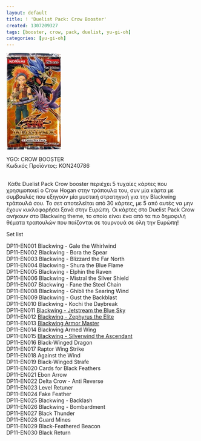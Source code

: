 ```yaml
---
layout: default
title: ! 'Duelist Pack: Crow Booster'
created: 1307209327
tags: [booster, crow, pack, duelist, yu-gi-oh]
categories: [yu-gi-oh]
---
```

<p class="rtecenter">
	<img alt="" src="/assets/images/crow.jpg" style="width: 144px; height: 255px;" /></p>
<p>
	<span class="text01">YGO: CROW BOOSTER</span><br />
	&Kappa;&omega;&delta;&iota;&kappa;ό&sigmaf; &Pi;&rho;&omicron;ϊό&nu;&tau;&omicron;&sigmaf;: KON240786<br />
	&nbsp;</p>
<p>
	&nbsp;&Kappa;ά&theta;&epsilon; Duelist Pack Crow booster &pi;&epsilon;&rho;&iota;έ&chi;&epsilon;&iota; 5 &tau;&upsilon;&chi;&alpha;ί&epsilon;&sigmaf; &kappa;ά&rho;&tau;&epsilon;&sigmaf; &pi;&omicron;&upsilon; &chi;&rho;&eta;&sigma;&iota;&mu;&omicron;&pi;&omicron;&iota;&epsilon;ί &omicron; Crow Hogan &sigma;&tau;&eta;&nu; &tau;&rho;ά&pi;&omicron;&upsilon;&lambda;&alpha; &tau;&omicron;&upsilon;, &sigma;&upsilon;&nu; &mu;ί&alpha; &kappa;ά&rho;&tau;&alpha; &mu;&epsilon; &sigma;&upsilon;&mu;&beta;&omicron;&upsilon;&lambda;έ&sigmaf; &pi;&omicron;&upsilon; &epsilon;&xi;&eta;&gamma;&omicron;ύ&nu; &mu;ί&alpha; &mu;&upsilon;&sigma;&tau;&iota;&kappa;ή &sigma;&tau;&rho;&alpha;&tau;&eta;&gamma;&iota;&kappa;ή &gamma;&iota;&alpha; &tau;&eta;&nu; Blackwing &tau;&rho;ά&pi;&omicron;&upsilon;&lambda;ά &sigma;&omicron;&upsilon;. &Tau;&omicron; &sigma;&epsilon;&tau; &alpha;&pi;&omicron;&tau;&epsilon;&lambda;&epsilon;ί&tau;&alpha;&iota; &alpha;&pi;ό 30 &kappa;ά&rho;&tau;&epsilon;&sigmaf;, &mu;&epsilon; 5 &alpha;&pi;ό &alpha;&upsilon;&tau;έ&sigmaf; &nu;&alpha; &mu;&eta;&nu; έ&chi;&omicron;&upsilon;&nu; &kappa;&upsilon;&kappa;&lambda;&omicron;&phi;&omicron;&rho;ή&sigma;&epsilon;&iota; &xi;&alpha;&nu;ά &sigma;&tau;&eta;&nu; &Epsilon;&upsilon;&rho;ώ&pi;&eta;. &Omicron;&iota; &kappa;ά&rho;&tau;&epsilon;&sigmaf; &sigma;&tau;&omicron; Duelist Pack Crow &alpha;&nu;ή&kappa;&omicron;&upsilon;&nu; &sigma;&tau;&omicron; Blackwing theme, &tau;&omicron; &omicron;&pi;&omicron;ί&omicron; &epsilon;ί&nu;&alpha;&iota; έ&nu;&alpha; &alpha;&pi;ό &tau;&alpha; &pi;&iota;&omicron; &delta;&eta;&mu;&omicron;&phi;&iota;&lambda;ή &theta;έ&mu;&alpha;&tau;&alpha; &tau;&rho;&alpha;&pi;&omicron;&upsilon;&lambda;ώ&nu; &pi;&omicron;&upsilon; &pi;&alpha;ί&zeta;&omicron;&nu;&tau;&alpha;&iota; &sigma;&epsilon; &tau;&omicron;&upsilon;&rho;&nu;&omicron;&upsilon;ά &sigma;&epsilon; ό&lambda;&eta; &tau;&eta;&nu; &Epsilon;&upsilon;&rho;ώ&pi;&eta;!</p>
<p>
	Set list</p>
<p>
	DP11-EN001 Blackwing - Gale the Whirlwind<br />
	DP11-EN002 Blackwing - Bora the Spear<br />
	DP11-EN003 Blackwing - Blizzard the Far North<br />
	DP11-EN004 Blackwing - Shura the Blue Flame<br />
	DP11-EN005 Blackwing - Elphin the Raven<br />
	DP11-EN006 Blackwing - Mistral the <span class="IL_AD" id="IL_AD1">Silver</span> Shield<br />
	DP11-EN007 Blackwing - Fane the Steel Chain<br />
	DP11-EN008 Blackwing - Ghibli the Searing Wind<br />
	DP11-EN009 Blackwing - Gust the Backblast<br />
	DP11-EN010 Blackwing - Kochi the Daybreak<br />
	DP11-EN011 <a href="http://www.squidoo.com/yugioh-blackwing-jet-the-blue-sky">Blackwing - Jetstream the Blue Sky</a><br />
	DP11-EN012 <a href="http://www.squidoo.com/yugioh-blackwing-zephyros-the-elite">Blackwing - Zephyrus the Elite</a><br />
	DP11-EN013 <a href="http://www.squidoo.com/yugioh-blackwing-armor-master">Blackwing Armor Master</a><br />
	DP11-EN014 Blackwing Armed Wing<br />
	DP11-EN015 <a href="http://www.squidoo.com/yugioh-blackwing-silverwind-the-ascendant">Blackwing - Silverwind the Ascendant</a><br />
	DP11-EN016 Black-Winged Dragon<br />
	DP11-EN017 Raptor Wing Strike<br />
	DP11-EN018 Against the Wind<br />
	DP11-EN019 Black-Winged Strafe<br />
	DP11-EN020 Cards for Black Feathers<br />
	DP11-EN021 Ebon Arrow<br />
	DP11-EN022 Delta Crow - Anti Reverse<br />
	DP11-EN023 Level Retuner<br />
	DP11-EN024 Fake Feather<br />
	DP11-EN025 Blackwing - Backlash<br />
	DP11-EN026 Blackwing - Bombardment<br />
	DP11-EN027 Black Thunder<br />
	DP11-EN028 Guard Mines<br />
	DP11-EN029 Black-Feathered Beacon<br />
	DP11-EN030 Black Return</p>

